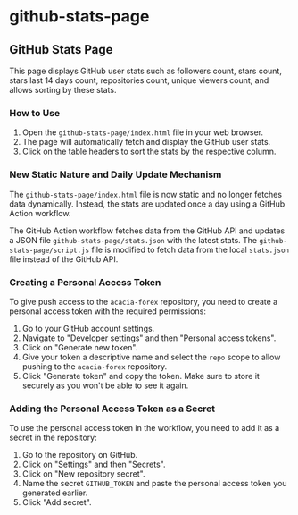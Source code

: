 # github-stats-page

## GitHub Stats Page

This page displays GitHub user stats such as followers count, stars count, stars last 14 days count, repositories count, unique viewers count, and allows sorting by these stats.

### How to Use

1. Open the `github-stats-page/index.html` file in your web browser.
2. The page will automatically fetch and display the GitHub user stats.
3. Click on the table headers to sort the stats by the respective column.

### New Static Nature and Daily Update Mechanism

The `github-stats-page/index.html` file is now static and no longer fetches data dynamically. Instead, the stats are updated once a day using a GitHub Action workflow.

The GitHub Action workflow fetches data from the GitHub API and updates a JSON file `github-stats-page/stats.json` with the latest stats. The `github-stats-page/script.js` file is modified to fetch data from the local `stats.json` file instead of the GitHub API.

### Creating a Personal Access Token

To give push access to the `acacia-forex` repository, you need to create a personal access token with the required permissions:

1. Go to your GitHub account settings.
2. Navigate to "Developer settings" and then "Personal access tokens".
3. Click on "Generate new token".
4. Give your token a descriptive name and select the `repo` scope to allow pushing to the `acacia-forex` repository.
5. Click "Generate token" and copy the token. Make sure to store it securely as you won't be able to see it again.

### Adding the Personal Access Token as a Secret

To use the personal access token in the workflow, you need to add it as a secret in the repository:

1. Go to the repository on GitHub.
2. Click on "Settings" and then "Secrets".
3. Click on "New repository secret".
4. Name the secret `GITHUB_TOKEN` and paste the personal access token you generated earlier.
5. Click "Add secret".
